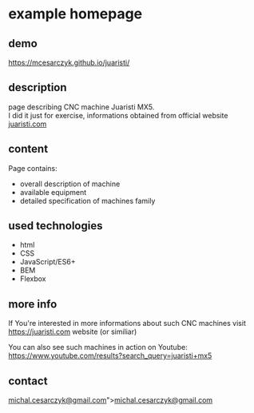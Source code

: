 # example homepage

## demo

https://mcesarczyk.github.io/juaristi/  

## description

page describing CNC machine Juaristi MX5.  
I did it just for exercise, informations obtained from official website [juaristi.com](https://www.juaristi.com)

## content

Page contains:
- overall description of machine
- available equipment
- detailed specification of machines family

## used technologies

- html
- CSS
- JavaScript/ES6+
- BEM 
- Flexbox

## more info

If You're interested in more informations about such CNC machines visit
https://juaristi.com website (or similiar)

You can also see such machines in action on Youtube:
https://www.youtube.com/results?search_query=juaristi+mx5

## contact

michal.cesarczyk@gmail.com">michal.cesarczyk@gmail.com